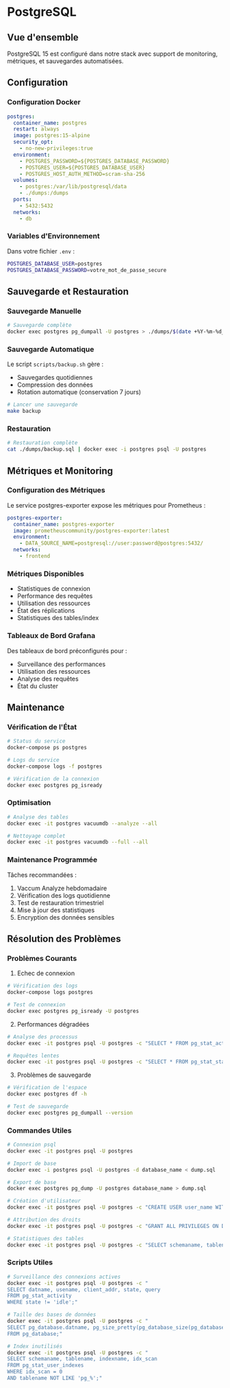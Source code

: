 # PostgreSQL

## Vue d'ensemble

PostgreSQL 15 est configuré dans notre stack avec support de monitoring, métriques, et sauvegardes automatisées.

## Configuration

### Configuration Docker

```yaml
postgres:
  container_name: postgres
  restart: always
  image: postgres:15-alpine
  security_opt:
    - no-new-privileges:true
  environment:
    - POSTGRES_PASSWORD=${POSTGRES_DATABASE_PASSWORD}
    - POSTGRES_USER=${POSTGRES_DATABASE_USER}
    - POSTGRES_HOST_AUTH_METHOD=scram-sha-256
  volumes:
    - postgres:/var/lib/postgresql/data
    - ./dumps:/dumps
  ports:
    - 5432:5432
  networks:
    - db
```

### Variables d'Environnement

Dans votre fichier `.env` :
```bash
POSTGRES_DATABASE_USER=postgres
POSTGRES_DATABASE_PASSWORD=votre_mot_de_passe_secure
```

## Sauvegarde et Restauration

### Sauvegarde Manuelle

```bash
# Sauvegarde complète
docker exec postgres pg_dumpall -U postgres > ./dumps/$(date +%Y-%m-%d_%H-%M-%S)/postgres_full_backup.sql
```

### Sauvegarde Automatique

Le script `scripts/backup.sh` gère :
- Sauvegardes quotidiennes
- Compression des données
- Rotation automatique (conservation 7 jours)
```bash
# Lancer une sauvegarde
make backup
```

### Restauration

```bash
# Restauration complète
cat ./dumps/backup.sql | docker exec -i postgres psql -U postgres
```

## Métriques et Monitoring

### Configuration des Métriques

Le service postgres-exporter expose les métriques pour Prometheus :
```yaml
postgres-exporter:
  container_name: postgres-exporter
  image: prometheuscommunity/postgres-exporter:latest
  environment:
    - DATA_SOURCE_NAME=postgresql://user:password@postgres:5432/
  networks:
    - frontend
```

### Métriques Disponibles

- Statistiques de connexion
- Performance des requêtes
- Utilisation des ressources
- État des réplications
- Statistiques des tables/index

### Tableaux de Bord Grafana

Des tableaux de bord préconfigurés pour :
- Surveillance des performances
- Utilisation des ressources
- Analyse des requêtes
- État du cluster

## Maintenance

### Vérification de l'État

```bash
# Status du service
docker-compose ps postgres

# Logs du service
docker-compose logs -f postgres

# Vérification de la connexion
docker exec postgres pg_isready
```

### Optimisation

```bash
# Analyse des tables
docker exec -it postgres vacuumdb --analyze --all

# Nettoyage complet
docker exec -it postgres vacuumdb --full --all
```

### Maintenance Programmée

Tâches recommandées :
1. Vaccum Analyze hebdomadaire
2. Vérification des logs quotidienne
3. Test de restauration trimestriel
4. Mise à jour des statistiques
5. Encryption des données sensibles

## Résolution des Problèmes

### Problèmes Courants

1. Echec de connexion
```bash
# Vérification des logs
docker-compose logs postgres

# Test de connexion
docker exec postgres pg_isready -U postgres
```

2. Performances dégradées
```bash
# Analyse des processus
docker exec -it postgres psql -U postgres -c "SELECT * FROM pg_stat_activity;"

# Requêtes lentes
docker exec -it postgres psql -U postgres -c "SELECT * FROM pg_stat_statements ORDER BY total_time DESC LIMIT 10;"
```

3. Problèmes de sauvegarde
```bash
# Vérification de l'espace
docker exec postgres df -h

# Test de sauvegarde
docker exec postgres pg_dumpall --version
```

### Commandes Utiles

```bash
# Connexion psql
docker exec -it postgres psql -U postgres

# Import de base
docker exec -i postgres psql -U postgres -d database_name < dump.sql

# Export de base
docker exec postgres pg_dump -U postgres database_name > dump.sql

# Création d'utilisateur
docker exec -it postgres psql -U postgres -c "CREATE USER user_name WITH PASSWORD 'password';"

# Attribution des droits
docker exec -it postgres psql -U postgres -c "GRANT ALL PRIVILEGES ON DATABASE database_name TO user_name;"

# Statistiques des tables
docker exec -it postgres psql -U postgres -c "SELECT schemaname, tablename, n_live_tup, n_dead_tup FROM pg_stat_user_tables ORDER BY n_dead_tup DESC;"
```

### Scripts Utiles

```bash
# Surveillance des connexions actives
docker exec -it postgres psql -U postgres -c "
SELECT datname, usename, client_addr, state, query 
FROM pg_stat_activity 
WHERE state != 'idle';"

# Taille des bases de données
docker exec -it postgres psql -U postgres -c "
SELECT pg_database.datname, pg_size_pretty(pg_database_size(pg_database.datname)) AS size 
FROM pg_database;"

# Index inutilisés
docker exec -it postgres psql -U postgres -c "
SELECT schemaname, tablename, indexname, idx_scan 
FROM pg_stat_user_indexes 
WHERE idx_scan = 0 
AND tablename NOT LIKE 'pg_%';"
```